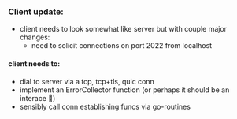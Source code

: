 ### Client update:
- client needs to look somewhat like server but with couple major changes:
    - need to solicit connections on port 2022 from localhost

#### client needs to:
- dial to server via a tcp, tcp+tls, quic conn
- implement an ErrorCollector function (or perhaps it should be an interace 🤔)
- sensibly call conn establishing funcs via go-routines